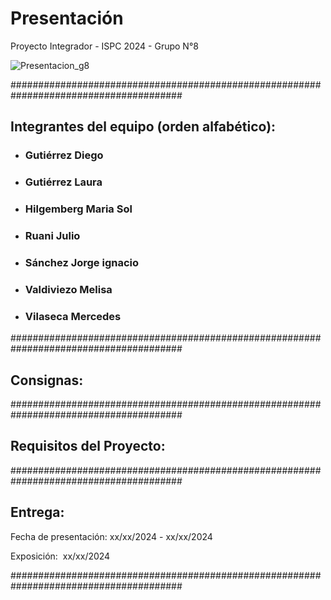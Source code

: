# Presentación
Proyecto Integrador - ISPC 2024 - Grupo N°8

![Presentacion_g8](https://github.com/Diego-wert89/Grupo_N8_Proyecto_Integrador/assets/112911957/c69ba799-0a4f-4bf3-9b44-e88712708794)



#######################################################################################

## Integrantes del equipo (orden alfabético):

- ### Gutiérrez Diego

- ### Gutiérrez Laura

- ### Hilgemberg Maria Sol

- ### Ruani Julio

- ### Sánchez Jorge ignacio

- ### Valdiviezo Melisa
  
- ### Vilaseca Mercedes

#######################################################################################

## Consignas:



#######################################################################################

## Requisitos del Proyecto:



#######################################################################################

## Entrega:

Fecha de presentación: xx/xx/2024 - xx/xx/2024

Exposición:  xx/xx/2024

#######################################################################################
